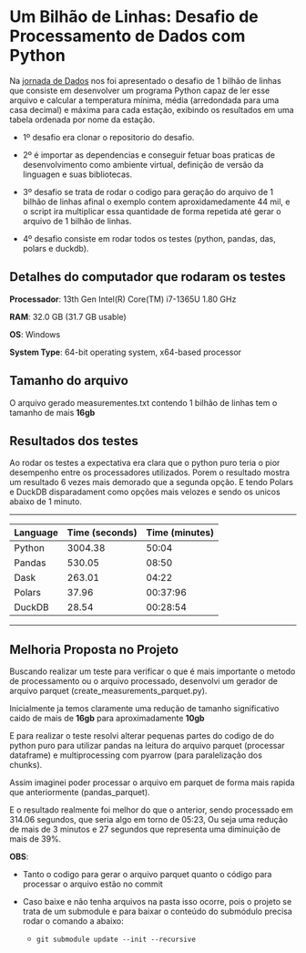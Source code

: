 # Um Bilhão de Linhas: Desafio de Processamento de Dados com Python

Na [jornada de Dados](https://jornadadedados.alpaclass.com/) nos foi apresentado o desafio de 1 bilhão de linhas que consiste em desenvolver um programa Python capaz de ler esse arquivo e calcular a temperatura mínima, média (arredondada para uma casa decimal) e máxima para cada estação, exibindo os resultados em uma tabela ordenada por nome da estação.

- 1º desafio era clonar o repositorio do desafio.

- 2º é importar as dependencias e conseguir fetuar boas praticas de desenvolvimento como ambiente virtual, definição de versão da linguagen e suas bibliotecas. 

- 3º desafio se trata de rodar o codigo para geração do arquivo de 1 bilhão de linhas afinal o exemplo contem aproxidamedamente 44 mil, e o script ira multiplicar essa quantidade de forma repetida até gerar o arquivo de 1 bilhão de linhas. 

- 4º desafio consiste em rodar todos os testes (python, pandas, das, polars e duckdb).

## Detalhes do computador que rodaram os testes 

**Processador**: 13th Gen Intel(R) Core(TM) i7-1365U   1.80 GHz

**RAM**: 32.0 GB (31.7 GB usable)

**OS**: Windows

**System Type**: 64-bit operating system, x64-based processor

## Tamanho do arquivo

O arquivo gerado measurementes.txt contendo 1 bilhão de linhas tem o tamanho de mais **16gb**

## Resultados dos testes


Ao rodar os testes a expectativa era clara que o python puro teria o pior desempenho entre os processadores utilizados. Porem o resultado mostra um resultado 6 vezes mais demorado que a segunda opção. E tendo Polars e DuckDB disparadament como opções mais velozes e sendo os unicos abaixo de 1 minuto.

------------------------------------------
|Language |Time (seconds)|Time (minutes) |
----------|--------------|----------------
|Python   |	3004.38      | 50:04         |
|Pandas   |	530.05       | 08:50         |
|Dask     |	263.01       | 04:22         |
|Polars   |	37.96        | 00:37:96      |
|DuckDB   |	28.54        | 00:28:54      |
------------------------------------------

## Melhoria Proposta no Projeto

Buscando realizar um teste para verificar o que é mais importante o metodo de processamento ou o arquivo processado, desenvolvi um gerador de arquivo parquet (create_measurements_parquet.py). 

Inicialmente ja temos claramente uma redução de tamanho significativo caido de mais de **16gb** para aproximadamente **10gb**

E para realizar o teste resolvi alterar pequenas partes do codigo de do python puro para utilizar pandas na leitura do arquivo parquet (processar dataframe) e multiprocessing com pyarrow (para paralelização dos chunks). 

Assim imaginei poder processar o arquivo em parquet de forma mais rapida que anteriormente (pandas_parquet). 

E o resultado realmente foi melhor do que o anterior, sendo processado em 314.06 segundos, que seria algo em torno de 05:23, Ou seja uma redução de mais de 3 minutos e 27 segundos que representa uma diminuição de mais de 39%.

**OBS**: 

- Tanto o codigo para gerar o arquivo parquet quanto o código para processar o arquivo estão no commit

- Caso baixe e não tenha arquivos na pasta isso ocorre, pois o projeto se trata de um submodule e para baixar o conteúdo do submódulo precisa rodar o comando a abaixo: 

    - ```git submodule update --init --recursive```


